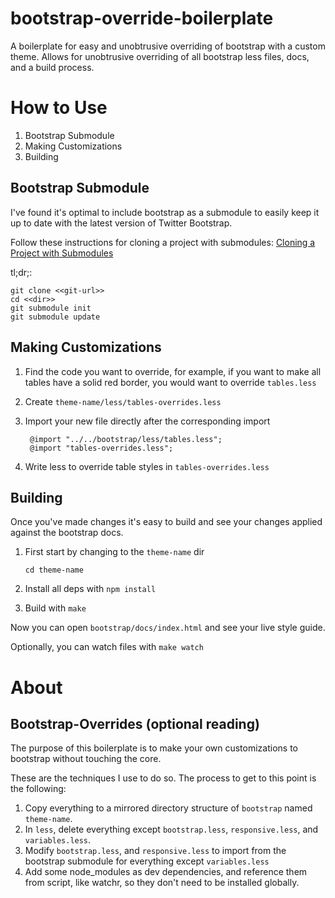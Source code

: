 bootstrap-override-boilerplate
==============================

A boilerplate for easy and unobtrusive overriding of bootstrap with a custom theme.
Allows for unobtrusive overriding of all bootstrap less files, docs, and a build process.

How to Use
==========

1. Bootstrap Submodule
2. Making Customizations
3. Building

Bootstrap Submodule
-------------------

I've found it's optimal to include bootstrap as a submodule to easily keep it up to date with the latest version of Twitter Bootstrap.

Follow these instructions for cloning a project with submodules:
[Cloning a Project with Submodules](http://git-scm.com/book/en/Git-Tools-Submodules#Cloning-a-Project-with-Submodules)

tl;dr;:

    git clone <<git-url>>
    cd <<dir>>
    git submodule init
    git submodule update


Making Customizations
---------------------

1. Find the code you want to override, for example, if you want to make all tables have a solid red border, you would want to override ```tables.less```

2. Create ```theme-name/less/tables-overrides.less```

3. Import your new file directly after the corresponding import

        @import "../../bootstrap/less/tables.less";
        @import "tables-overrides.less";

4. Write less to override table styles in ```tables-overrides.less```

Building
--------

Once you've made changes it's easy to build and see your changes applied against the bootstrap docs.

1. First start by changing to the ```theme-name``` dir

    ```cd theme-name```

2. Install all deps with ```npm install```
3. Build with ```make```

Now you can open ```bootstrap/docs/index.html``` and see your live style guide.

Optionally, you can watch files with ```make watch```

About
=====

Bootstrap-Overrides (optional reading)
-----------------------------------------

The purpose of this boilerplate is to make your own customizations to bootstrap without touching the core.

These are the techniques I use to do so. The process to get to this point is the following:

1. Copy everything to a mirrored directory structure of ```bootstrap``` named ```theme-name```.
2. In ```less```, delete everything except ```bootstrap.less```, ```responsive.less```, and ```variables.less```.
3. Modify ```bootstrap.less```, and ```responsive.less``` to import from the bootstrap submodule for everything except ```variables.less```
4. Add some node_modules as dev dependencies, and reference them from script, like watchr, so they don't need to be installed globally.
